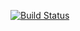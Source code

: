 [![Build Status](https://travis-ci.org/indrif/test-lerna.svg?branch=master)](https://travis-ci.org/indrif/test-lerna)